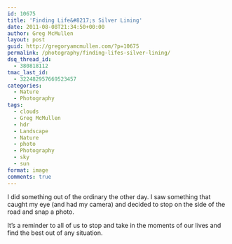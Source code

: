```yaml
---
id: 10675
title: 'Finding Life&#8217;s Silver Lining'
date: 2011-08-08T21:34:50+00:00
author: Greg McMullen
layout: post
guid: http://gregoryamcmullen.com/?p=10675
permalink: /photography/finding-lifes-silver-lining/
dsq_thread_id:
  - 380818112
tmac_last_id:
  - 322482957669523457
categories:
  - Nature
  - Photography
tags:
  - clouds
  - Greg McMullen
  - hdr
  - Landscape
  - Nature
  - photo
  - Photography
  - sky
  - sun
format: image
comments: true
---
```

I did something out of the ordinary the other day. I saw something that caught my eye (and had my camera) and decided to stop on the side of the road and snap a photo.

It&#8217;s a reminder to all of us to stop and take in the moments of our lives and find the best out of any situation.
